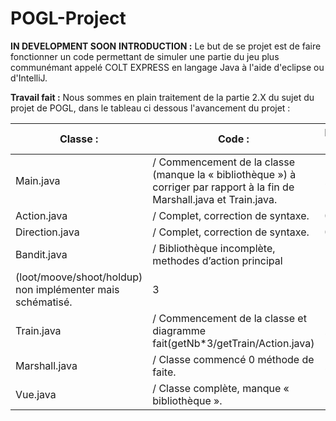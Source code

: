 # POGL-Project

******IN DEVELOPMENT SOON******
**INTRODUCTION :**
Le but de se projet est de faire fonctionner un code permettant de simuler une partie du jeu plus communémant appelé COLT EXPRESS en langage Java à l'aide d'eclipse ou d'IntelliJ.

**Travail fait :**
Nous sommes en plain traitement de la partie 2.X du sujet du projet de POGL, dans le tableau ci dessous l'avancement du projet :


Classe : |	Code : |	Progression : |	Difficulté sur 5 : |
---------|---------|----------------|--------------------|                  
Main.java |	/	Commencement de la classe (manque la « bibliothèque ») à corriger par rapport à la fin de Marshall.java et Train.java. |	2
Action.java |	/	Complet, correction de syntaxe. |	0
Direction.java |	/	Complet, correction de syntaxe. |	0
Bandit.java |	/	Bibliothèque incomplète, methodes d’action principal
(loot/moove/shoot/holdup) non implémenter mais schématisé. |	3
Train.java |	/	Commencement de la classe et diagramme fait(getNb*3/getTrain/Action.java) |	2
Marshall.java |	/	Classe commencé 0 méthode de faite. |	2
Vue.java |	/	Classe complète, manque « bibliothèque ». |	1
